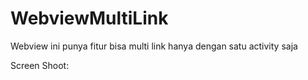 # WebviewMultiLink

Webview ini punya fitur bisa multi link hanya dengan satu activity saja
 
Screen Shoot:


